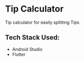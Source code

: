 # Tip Calculator

Tip calculator for easily splitting Tips

## Tech Stack Used:
- Android Studio
- Flutter
